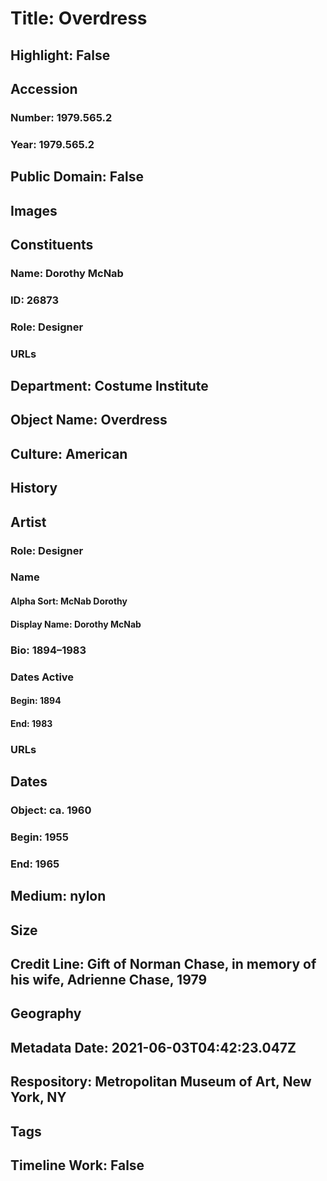 # Title: Overdress
## Highlight: False
## Accession
### Number: 1979.565.2
### Year: 1979.565.2
## Public Domain: False
## Images
## Constituents
### Name: Dorothy McNab
### ID: 26873
### Role: Designer
### URLs
## Department: Costume Institute
## Object Name: Overdress
## Culture: American
## History
## Artist
### Role: Designer
### Name
#### Alpha Sort: McNab Dorothy
#### Display Name: Dorothy McNab
### Bio: 1894–1983
### Dates Active
#### Begin: 1894
#### End: 1983
### URLs
## Dates
### Object: ca. 1960
### Begin: 1955
### End: 1965
## Medium: nylon
## Size
## Credit Line: Gift of Norman Chase, in memory of his wife, Adrienne Chase, 1979
## Geography
## Metadata Date: 2021-06-03T04:42:23.047Z
## Respository: Metropolitan Museum of Art, New York, NY
## Tags
## Timeline Work: False
